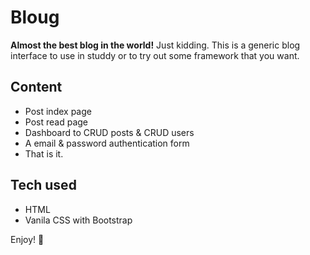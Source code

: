 # Bloug

**Almost the best blog in the world!**
Just kidding. This is a generic blog interface to use in studdy or to try out some framework that you want.

## Content
- Post index page
- Post read page
- Dashboard to CRUD posts & CRUD users
- A email & password authentication form
- That is it.

## Tech used
- HTML
- Vanila CSS with Bootstrap

Enjoy! 🚀

